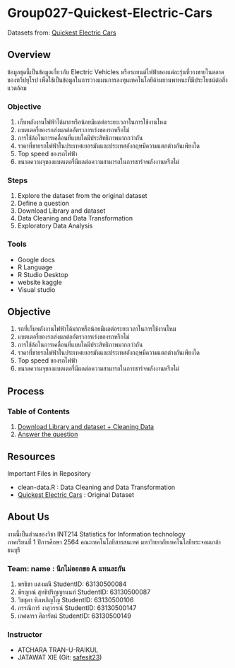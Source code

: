 # Group027-Quickest-Electric-Cars
Datasets from: [Quickest Electric Cars](https://www.kaggle.com/kkhandekar/quickest-electric-cars-ev-database?select=Quickestelectriccars-EVDatabase.csv)

## Overview
ข้อมูลชุดนี้เป็นข้อมูลเกี่ยวกับ Electric Vehicles หรือรถยนต์ไฟฟ้าของแต่ละรุ่นที่วางขายในตลาดของทวีปยุโรป เพื่อใช้เป็นข้อมูลในการวางแผนการลงทุนเทคโนโลยีด้านยานพาหนะที่มีประโยชน์ต่อสิ่งแวดล้อม
### Objective
1. เก็บพลังงานไฟฟ้าได้มากหรือน้อยมีผลต่อระยะเวลาในการใช้งานไหม
2. แบตเตอรี่ของรถส่งผลต่ออัตราการเร่งของรถหรือไม่
3. การใช้ล้อในการเคลื่อนที่แบบใดมีประสิทธิภาพมากกว่ากัน
4. ราคาที่ขายรถไฟฟ้าในประเทศเยอรมันและประเทศอังกฤษมีความแตกต่างกันเพียงใด
5. Top speed ของรถไฟฟ้า
6. ขนาดความจุของแบตเตอรี่มีผลต่อความสามารถในการชาร์จพลังงานหรือไม่

### Steps
1. Explore the dataset from the original dataset
2. Define a question
3. Download Library and dataset
4. Data Cleaning and Data Transformation
5. Exploratory Data Analysis

### Tools
- Google docs
- R Language
- R Studio Desktop
- website kaggle
- Visual studio

## Objective
1. รถที่เก็บพลังงานไฟฟ้าได้มากหรือน้อยมีผลต่อระยะเวลาในการใช้งานไหม
2. แบตเตอรี่ของรถส่งผลต่ออัตราการเร่งของรถหรือไม่
3. การใช้ล้อในการเคลื่อนที่แบบใดมีประสิทธิภาพมากกว่ากัน
4. ราคาที่ขายรถไฟฟ้าในประเทศเยอรมันและประเทศอังกฤษมีความแตกต่างกันเพียงใด
5. Top speed ของรถไฟฟ้า
6. ขนาดความจุของแบตเตอรี่มีผลต่อความสามารถในการชาร์จพลังงานหรือไม่


## Process
### Table of Contents
1. [Download Library and dataset + Cleaning Data]()
2. [Answer the question]()

## Resources
Important Files in Repository
* clean-data.R : Data Cleaning and Data Transformation 
* [Quickest Electric Cars](https://www.kaggle.com/kkhandekar/quickest-electric-cars-ev-database?select=Quickestelectriccars-EVDatabase.csv) : Original Dataset

## About Us
งานนี้เป็นส่วนของวิชา INT214 Statistics for Information technology <br/> ภาคเรียนที่ 1 ปีการศึกษา 2564 คณะเทคโนโลยีสารสนเทศ มหาวิทยาลัยเทคโนโลยีพระจอมเกล้าธนบุรี
### Team: name : นึกไม่ออกขอ A แทนละกัน
1. พรธิชา    แสงมณี            StudentID: 63130500084
2. พิรญาณ์   สุทธิปริญญานนท์     StudentID: 63130500087
3. วิชชุตา    พิภพภิญโญ         StudentID: 63130500106
4. กรรณิการ์  งาสุวรรณ์           StudentID: 63130500147
5. เกศดารา  ศิลารัตน์            StudentID: 63130500149

### Instructor
- ATCHARA TRAN-U-RAIKUL
- JATAWAT XIE (Git: [safesit23](https://github.com/safesit23))



